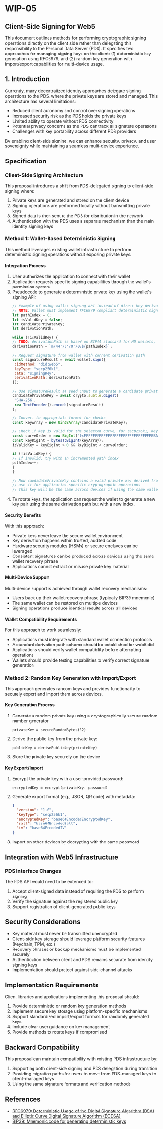 # WIP-05

## Client-Side Signing for Web5

This document outlines methods for performing cryptographic signing operations directly on the client side rather than delegating this responsibility to the Personal Data Server (PDS). It specifies two approaches for managing signing keys on the client: (1) deterministic key generation using RFC6979, and (2) random key generation with import/export capabilities for multi-device usage.

## 1. Introduction

Currently, many decentralized identity approaches delegate signing operations to the PDS, where the private keys are stored and managed. This architecture has several limitations:

- Reduced client autonomy and control over signing operations
- Increased security risk as the PDS holds the private keys
- Limited ability to operate without PDS connectivity
- Potential privacy concerns as the PDS can track all signature operations
- Challenges with key portability across different PDS providers

By enabling client-side signing, we can enhance security, privacy, and user sovereignty while maintaining a seamless multi-device experience.

## Specification

### Client-Side Signing Architecture

This proposal introduces a shift from PDS-delegated signing to client-side signing where:

1. Private keys are generated and stored on the client device
2. Signing operations are performed locally without transmitting private keys
3. Signed data is then sent to the PDS for distribution in the network
4. Authentication with the PDS uses a separate mechanism than the main identity signing keys

### Method 1: Wallet-Based Deterministic Signing

This method leverages existing wallet infrastructure to perform deterministic signing operations without exposing private keys.

#### Integration Process

1. User authorizes the application to connect with their wallet
2. Application requests specific signing capabilities through the wallet's permission system
3. Pseudocode to generate a deterministic private key using the wallet's signing API:
      ```javascript
   // Example of using wallet signing API instead of direct key derivation
   // NOTE: Wallet must implement RFC6979 compliant deterministic signatures
   let pathIndex = 0;
   let isValidKey = false;
   let candidatePrivateKey;
   let derivationPath;

   while (!isValidKey) {
     // TODO: derivationPath is based on BIP44 standard for HD wallets, we need to define a standard for web5
     derivationPath = `m/44'/0'/0'/0/${pathIndex}`;

     // Request signature from wallet with current derivation path
     const signatureResult = await wallet.sign({
       didMethod: "did:web5",
       keyType: "secp256k1",
       data: "signingKey",
       derivationPath: derivationPath
     });

     // Use signatureResult as seed input to generate a candidate private key
     candidatePrivateKey = await crypto.subtle.digest(
       'SHA-256',
       new TextEncoder().encode(signatureResult)
     );

     // Convert to appropriate format for checks
     const keyArray = new Uint8Array(candidatePrivateKey);

     // Check if key is valid for the selected curve, for secp256k1, key must be > 0 and < curve order
    const curveOrder = new BigInt('0xFFFFFFFFFFFFFFFFFFFFFFFFFFFFFFFEBAAEDCE6AF48A03BBFD25E8CD0364141');
    const keyBigInt = bytesToBigInt(keyArray);
    isValidKey = keyBigInt > 0 && keyBigInt < curveOrder;

    if (!isValidKey) {
      // If invalid, try with an incremented path index
      pathIndex++;
    }
   }

   // Now candidatePrivateKey contains a valid private key derived from the signature
   // Use it for application-specific cryptographic operations
   // This key will be the same across devices if using the same wallet seed
   ```
4. To rotate keys, the application can request the wallet to generate a new key pair using the same derivation path but with a new index.

#### Security Benefits

With this approach:
- Private keys never leave the secure wallet environment
- Key derivation happens within trusted, audited code
- Hardware security modules (HSMs) or secure enclaves can be leveraged
- Consistent signatures can be produced across devices using the same wallet recovery phrase
- Applications cannot extract or misuse private key material

#### Multi-Device Support

Multi-device support is achieved through wallet recovery mechanisms:
- Users back up their wallet recovery phrase (typically BIP39 mnemonic)
- The same wallet can be restored on multiple devices
- Signing operations produce identical results across all devices

#### Wallet Compatibility Requirements

For this approach to work seamlessly:
- Applications must integrate with standard wallet connection protocols
- A standard derivation path scheme should be established for web5 did
- Applications should verify wallet compatibility before attempting operations
- Wallets should provide testing capabilities to verify correct signature generation

### Method 2: Random Key Generation with Import/Export

This approach generates random keys and provides functionality to securely export and import them across devices.

#### Key Generation Process

1. Generate a random private key using a cryptographically secure random number generator:
   ```
   privateKey = secureRandomBytes(32)
   ```
2. Derive the public key from the private key:
   ```
   publicKey = derivePublicKey(privateKey)
   ```
3. Store the private key securely on the device

#### Key Export/Import

1. Encrypt the private key with a user-provided password:
   ```
   encryptedKey = encrypt(privateKey, password)
   ```
2. Generate export format (e.g., JSON, QR code) with metadata:
   ```json
   {
     "version": "1.0",
     "keyType": "secp256k1",
     "encryptedKey": "base64EncodedEncryptedKey",
     "salt": "base64EncodedSalt",
     "iv": "base64EncodedIV"
   }
   ```
3. Import on other devices by decrypting with the same password

## Integration with Web5 Infrastructure

### PDS Interface Changes

The PDS API would need to be extended to:

1. Accept client-signed data instead of requiring the PDS to perform signing
2. Verify the signature against the registered public key
3. Support registration of client-generated public keys

## Security Considerations

- Key material must never be transmitted unencrypted
- Client-side key storage should leverage platform security features (Keychain, TPM, etc.)
- Recovery phrases or backup mechanisms must be implemented securely
- Authentication between client and PDS remains separate from identity signing keys
- Implementation should protect against side-channel attacks

## Implementation Requirements

Client libraries and applications implementing this proposal should:

1. Provide deterministic or random key generation methods
2. Implement secure key storage using platform-specific mechanisms
3. Support standardized import/export formats for randomly generated keys
4. Include clear user guidance on key management
5. Provide methods to rotate keys if compromised

## Backward Compatibility

This proposal can maintain compatibility with existing PDS infrastructure by:

1. Supporting both client-side signing and PDS delegation during transition
2. Providing migration paths for users to move from PDS-managed keys to client-managed keys
3. Using the same signature formats and verification methods

## References

- [RFC6979: Deterministic Usage of the Digital Signature Algorithm (DSA) and Elliptic Curve Digital Signature Algorithm (ECDSA)](https://datatracker.ietf.org/doc/html/rfc6979)
- [BIP39: Mnemonic code for generating deterministic keys](https://github.com/bitcoin/bips/blob/master/bip-0039.mediawiki)
